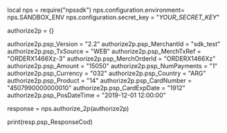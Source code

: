 local nps = require("npssdk")
nps.configuration.environment= nps.SANDBOX_ENV
nps.configuration.secret_key = "_YOUR_SECRET_KEY_"


authorize2p = {}

authorize2p.psp_Version = "2.2"
authorize2p.psp_MerchantId = "sdk_test"
authorize2p.psp_TxSource = "WEB"
authorize2p.psp_MerchTxRef = "ORDERX1466Xz-3"
authorize2p.psp_MerchOrderId = "ORDERX1466Xz"
authorize2p.psp_Amount = "15050"
authorize2p.psp_NumPayments = "1"
authorize2p.psp_Currency = "032"
authorize2p.psp_Country = "ARG"
authorize2p.psp_Product = "14"
authorize2p.psp_CardNumber = "4507990000000010"
authorize2p.psp_CardExpDate = "1912"
authorize2p.psp_PosDateTime = "2019-12-01 12:00:00"

response = nps.authorize_2p(authorize2p)

print(resp.psp_ResponseCod)
